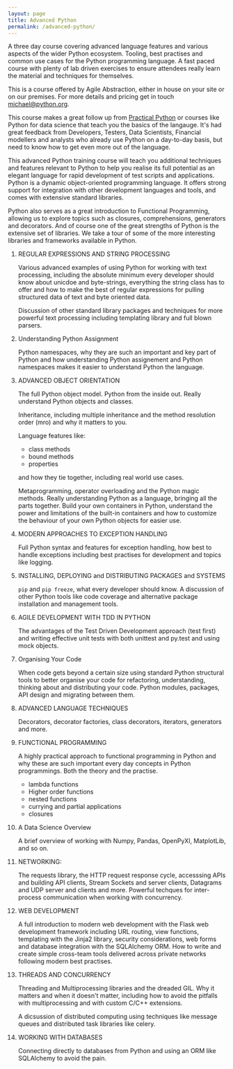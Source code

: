 ```yaml
---
layout: page
title: Advanced Python
permalink: /advanced-python/
---
```


A three day course covering advanced language features and various aspects of the wider
Python ecosystem. Tooling, best practises and common use cases for the Python programming
language. A fast paced course with plenty of lab driven exercises to ensure attendees
really learn the material and techniques for themselves.

This is a course offered by Agile Abstraction, either in house on your site or on our
premises. For more details and pricing get in touch [michael@python.org](mailto:michael@python.org).

This course makes a great follow up from [Practical Python](/practical-python) or courses
like Python for data science that teach you the basics of the langauge. It's had great
feedback from Developers, Testers, Data Scientists, Financial modellers and analysts
who already use Python on a day-to-day basis, but need to know how to get even more
out of the language.

This advanced Python training course will teach you additional  techniques and features
relevant to Python to help you realise its full potential as an elegant language for
rapid development of test scripts and applications. Python is a dynamic object-oriented
programming language. It offers strong support for integration with other development
languages and tools, and comes with extensive standard libraries.

Python also serves as a great introduction to Functional Programming, allowing us to
explore topics such as closures, comprehensions, generators and decorators. And of
course one of the great strengths of Python is the extensive set of libraries.  We take
a tour of some of the more interesting libraries and frameworks available in Python.

1. REGULAR EXPRESSIONS AND STRING PROCESSING

    Various advanced examples of using Python for working with text processing, including
    the absolute minimum every developer should know about unicdoe and byte-strings,
    everything the string class has to offer and how to make the best of regular
    expressions for pulling structured data of text and byte oriented data.

    Discussion of other standard library packages and techniques for more powerful
    text processing including templating library and full blown parsers.

2. Understanding Python Assignment

    Python namespaces, why they are such an important and key part of Python and how
    understanding Python assignement and Python namespaces makes it easier to understand
    Python the language.

3. ADVANCED OBJECT ORIENTATION

    The full Python object model. Python from the inside out. Really understand Python
    objects and classes.

    Inheritance, including multiple inheritance and the method resolution order (mro) and
    why it matters to you.

    Language features like:

    * class methods
    * bound methods
    * properties

    and how they tie together, including real world use cases.

    Metaprogramming, operator overloading and the Python magic methods. Really understanding
    Python as a language, bringing all the parts together. Build your own containers in Python,
    understand the power and limitations of the built-in containers and how to customize the
    behaviour of your own Python objects for easier use.

4. MODERN APPROACHES TO EXCEPTION HANDLING

    Full Python syntax and features for exception handling, how best to handle exceptions
    including best practises for development and topics like logging.


5. INSTALLING, DEPLOYING and DISTRIBUTING PACKAGES and SYSTEMS

    ``pip`` and ``pip freeze``, what every developer should know. A discussion of other
    Python tools like code coverage and alternative package installation and management
    tools.


6. AGILE DEVELOPMENT WITH TDD IN PYTHON

    The advantages of the Test Driven Development approach (test first) and writing effective
    unit tests with both unittest and py.test and using mock objects.

7. Organising Your Code

    When code gets beyond a certain size using standard Python structural tools to
    better organise your code for refactoring, understanding, thinking about and
    distributing your code. Python modules, packages, API design and migrating between
    them.

8. ADVANCED LANGUAGE TECHNIQUES

    Decorators, decorator factories, class decorators, iterators, generators and more.

9. FUNCTIONAL PROGRAMMING

    A highly practical approach to functional programming in Python and why these are
    such important every day concepts in Python programmings. Both the theory and the
    practise.

    * lambda functions
    * Higher order functions
    * nested functions
    * currying and partial applications
    * closures

10. A Data Science Overview

    A brief overview of working with Numpy, Pandas, OpenPyXl, MatplotLib, and so on.

11. NETWORKING:

    The requests library, the HTTP request response cycle, accesssing APIs and building API
    clients, Stream Sockets and server clients, Datagrams and UDP server and clients and
    more. Powerful techques for inter-process communication when working with concurrency.

12. WEB DEVELOPMENT

    A full introduction to modern web development with the Flask web development framework
    including URL routing, view functions, templating with the Jinja2 library, security considerations, web forms and database
    integration with the SQLAlchemy ORM. How to write and create simple cross-team tools
    delivered across private networks following modern best practises.

13. THREADS AND CONCURRENCY

    Threading and Multiprocessing libraries and the dreaded GIL. Why it matters and when it
    doesn't matter, including how to avoid the pitfalls with multiprocessing and with
    custom C/C++ extensions.

    A dicsussion of distributed computing using techniques like message queues and distributed
    task libraries like celery.

14. WORKING WITH DATABASES

    Connecting directly to databases from Python and using an ORM like SQLAlchemy to avoid the pain.


